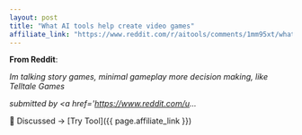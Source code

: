 ```yaml
---
layout: post
title: "What AI tools help create video games"
affiliate_link: "https://www.reddit.com/r/aitools/comments/1mm95xt/what_ai_tools_help_create_video_games/?ref=autoverse&utm_source=autoverse"
---
```


**From Reddit**:  
*<!-- SC_OFF --><div class='md'><p>Im talking story games, minimal gameplay more decision making, like Telltale Games</p> </div><!-- SC_ON --> &#32; submitted by &#32; <a href='https://www.reddit.com/u...*

💬 Discussed → [Try Tool]({{ page.affiliate_link }})  

